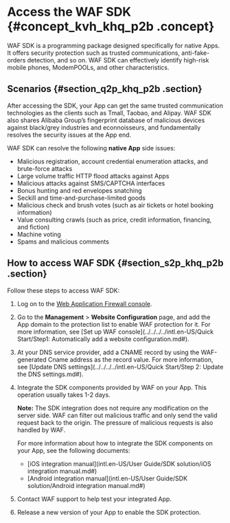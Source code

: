 # Access the WAF SDK {#concept_kvh_khq_p2b .concept}

WAF SDK is a programming package designed specifically for native Apps. It offers security protection such as trusted communications, anti-fake-orders detection, and so on. WAF SDK can effectively identify high-risk mobile phones, ModemPOOLs, and other characteristics.

## Scenarios {#section_q2p_khq_p2b .section}

After accessing the SDK, your App can get the same trusted communication technologies as the clients such as Tmall, Taobao, and Alipay. WAF SDK also shares Alibaba Group’s fingerprint database of malicious devices against black/grey industries and econnoisseurs, and fundamentally resolves the security issues at the App end.

WAF SDK can resolve the following **native App** side issues:

-   Malicious registration, account credential enumeration attacks, and brute-force attacks
-   Large volume traffic HTTP flood attacks against Apps
-   Malicious attacks against SMS/CAPTCHA interfaces
-   Bonus hunting and red envelopes snatching
-   Seckill and time-and-purchase-limited goods
-   Malicious check and brush votes \(such as air tickets or hotel booking information\)
-   Value consulting crawls \(such as price, credit information, financing, and fiction\)
-   Machine voting
-   Spams and malicious comments

## How to access WAF SDK {#section_s2p_khq_p2b .section}

Follow these steps to access WAF SDK:

1.  Log on to the [Web Application Firewall console](https://yundun.console.aliyun.com/?p=waf).
2.  Go to the **Management** \> **Website Configuration** page, and add the App domain to the protection list to enable WAF protection for it. For more information, see [Set up WAF console](../../../../intl.en-US/Quick Start/Step1: Automatically add a website configuration.md#).
3.  At your DNS service provider, add a CNAME record by using the WAF-generated Cname address as the record value. For more information, see [Update DNS settings](../../../../intl.en-US/Quick Start/Step 2: Update the DNS settings.md#).
4.  Integrate the SDK components provided by WAF on your App. This operation usually takes 1-2 days.

    **Note:** The SDK integration does not require any modification on the server side. WAF can filter out malicious traffic and only send the valid request back to the origin. The pressure of malicious requests is also handled by WAF.

    For more information about how to integrate the SDK components on your App, see the following documents:

    -   [iOS integration manual](intl.en-US/User Guide/SDK solution/iOS integration manual.md#)
    -   [Android integration manual](intl.en-US/User Guide/SDK solution/Android integration manual.md#)
5.  Contact WAF support to help test your integrated App.
6.  Release a new version of your App to enable the SDK protection.


